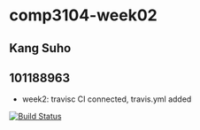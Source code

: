 # comp3104-week02
## Kang Suho
## 101188963
- week2: travisc CI connected, travis.yml added

[![Build Status](https://travis-ci.com/Vincent-hide/comp3104-week02.svg?branch=master)](https://travis-ci.com/Vincent-hide/comp3104-week02)